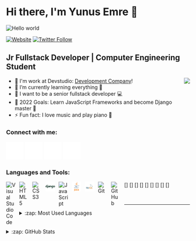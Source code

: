 
# Hi there, I'm Yunus Emre 👋 

<img src="https://raw.githubusercontent.com/sagar-viradiya/sagar-viradiya/master/resources/banner.png" alt="Hello world">



[![Website](https://img.shields.io/website?label=yemreyolcu.github.io&style=for-the-badge&url=https%3A%2F%2Fcodestackr.com)](yemreyolcu.github.io)
[![Twitter Follow](https://img.shields.io/twitter/follow/yemrewho?color=1DA1F2&logo=twitter&style=for-the-badge)](https://twitter.com/yemrewho)




## Jr Fullstack Developer | Computer Engineering Student

- 🔭 I'm work at Devstudio: [Development Company][company]!<img src="https://gifrific.com/wp-content/uploads/2013/01/Inception-Cinemagraph-poster.gif" align="right" height="300">
- 🌱 I’m currently learning everything 🤣
- 👯 I want to be a senior fullstack developer :computer:
- 🥅 2022 Goals: Learn JavaScript Frameworks and become Django master 🤣
- ⚡ Fun fact: I love music and play piano :musical_keyboard:


### Connect with me:

[![website](github-dark.svg)](yemreyolcu.github.io)
[![instagram](instagram-dark.svg)](https://instagram.com/yemrewho)
[![twitter](twitter-dark.svg)](https://twitter.com/yemrewho)
[![linkedin](linkedin-dark.svg)](https://linkedin.com/in/yemreyolcu)




### Languages and Tools:

[<img align="left" alt="Visual Studio Code" width="26px" src="https://cdn.jsdelivr.net/gh/devicons/devicon/icons/vscode/vscode-original.svg" style="padding-right:10px;" />]
[<img align="left" alt="HTML5" width="26px" src="https://cdn.jsdelivr.net/gh/devicons/devicon/icons/html5/html5-original.svg" style="padding-right:10px;" />]
[<img align="left" alt="CSS3" width="26px" src="https://cdn.jsdelivr.net/gh/devicons/devicon/icons/css3/css3-original.svg" style="padding-right:10px;" />]
[<img align="left" alt="Django" width="26px" src="https://raw.githubusercontent.com/github/explore/7456fdff59816d37ef383a6c8f32a26ff7332db2/topics/django/django.png" style="padding-right:10px;" />]
[<img align="left" alt="JavaScript" width="26px" src="https://cdn.jsdelivr.net/gh/devicons/devicon/icons/javascript/javascript-original.svg" style="padding-right:10px;" />]
[<img align="left" alt="Java" width="26px" src="https://raw.githubusercontent.com/github/explore/7456fdff59816d37ef383a6c8f32a26ff7332db2/topics/java/java.png" style="padding-right:10px;" />]
[<img align="left" alt="MySQL" width="26px" src="https://raw.githubusercontent.com/github/explore/7456fdff59816d37ef383a6c8f32a26ff7332db2/topics/mysql/mysql.png" style="padding-right:10px;" />]
[<img align="left" alt="Git" width="26px" src="https://cdn.jsdelivr.net/gh/devicons/devicon/icons/git/git-original.svg" style="padding-right:10px;" />]
[<img align="left" alt="GitHub" width="26px" src="https://user-images.githubusercontent.com/3369400/139447912-e0f43f33-6d9f-45f8-be46-2df5bbc91289.png" style="padding-right:10px;" />]

<br />




---

<details>
  <summary>:zap: Most Used Languages</summary>
  
  <summary>
    <img align="left" alt="codeSTACKr's GitHub Stats" src="https://github-readme-stats.vercel.app/api/top-langs/?username=yemreyolcu&layout=compact" />
  </summary>

</details>
<br />
<br />
<details>
  <summary>:zap: GitHub Stats</summary>

  <img align="left" alt="codeSTACKr's GitHub Stats" src="https://github-readme-stats.vercel.app/api?username=yemreyolcu&show_icons=true&hide_border=false&title_color=ff652f&icon_color=FFE400&bg_color=09131B&text_color=ffffff&border_color=0c1a25" />

</details>

[website]: yemreyolcu.github.io
[company]: http://devstudio.design/
[twitter]: https://twitter.com/yemrewho

[instagram]: https://instagram.com/yemrewho
[linkedin]: https://linkedin.com/in/yemreyolcu



